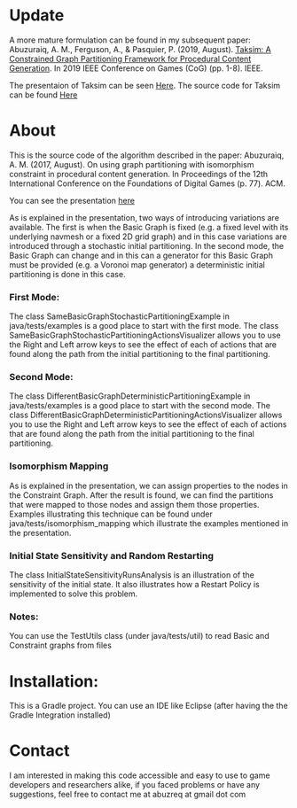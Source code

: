 # Update
A more mature formulation can be found in my subsequent paper:
Abuzuraiq, A. M., Ferguson, A., & Pasquier, P. (2019, August). [Taksim: A Constrained Graph Partitioning Framework for Procedural Content Generation](https://abuzreq.netlify.app/pdfs/inproceedings/taksim_2019.pdf). In 2019 IEEE Conference on Games (CoG) (pp. 1-8). IEEE.

The presentaion of Taksim can be seen [Here](https://www.youtube.com/watch?v=Bu3m_7-3Tm4&list=FL-Z_nrHntYILlQn017zopHQ&index=2&t=2331s).
The source code for Taksim can be found [Here](https://github.com/abuzreq/Taksim)

# About
This is the source code of the algorithm described in the paper:
Abuzuraiq, A. M. (2017, August). On using graph partitioning with isomorphism constraint in procedural content generation. In Proceedings of the 12th International Conference on the Foundations of Digital Games (p. 77). ACM.

You can see the presentation [here](https://www.youtube.com/watch?v=Te2ek89EEUs)

As is explained in the presentation, two ways of introducing variations are available. The first is when the Basic Graph is fixed (e.g. a fixed level with its underlying navmesh or a fixed 2D grid graph) and in this case variations are introduced through a stochastic initial partitioning. In the second mode, the Basic Graph can change and in this can a generator for this Basic Graph must be provided (e.g. a Voronoi map generator) a deterministic initial partitioning is done in this case. 

### First Mode:
The class SameBasicGraphStochasticPartitioningExample in java/tests/examples is a good place to start with the first mode.
The class SameBasicGraphStochasticPartitioningActionsVisualizer allows you to use the Right and Left arrow keys to see the effect of each of actions that are found along the path from the initial partitioning to the final partitioning.

### Second Mode:
The class DifferentBasicGraphDeterministicPartitioningExample in java/tests/examples is a good place to start with the second mode.
The class DifferentBasicGraphDeterministicPartitioningActionsVisualizer allows you to use the Right and Left arrow keys to see the effect of each of actions that are found along the path from the initial partitioning to the final partitioning.

### Isomorphism Mapping
As is explained in the presentation, we can assign properties to the nodes in the Constraint Graph. After the result is found, we can find the partitions that were mapped to those nodes and assign them those properties.
Examples illustrating this technique can be found under java/tests/isomorphism_mapping which illustrate the examples mentioned in the presentation.

### Initial State Sensitivity and Random Restarting
The class InitialStateSensitivityRunsAnalysis is an illustration of the sensitivity of the initial state. It also illustrates how a Restart Policy is implemented to solve this problem.

### Notes:
You can use the TestUtils class (under java/tests/util) to read Basic and Constraint graphs from files

# Installation:
This is a Gradle project. You can use an IDE like Eclipse (after having the the Gradle Integration installed)

# Contact
I am interested in making this code accessible and easy to use to game developers and researchers alike, if you faced problems or have any suggestions, feel free to contact me at  abuzreq at gmail dot com
